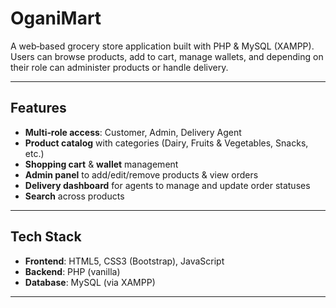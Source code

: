 # OganiMart

A web‑based grocery store application built with PHP & MySQL (XAMPP).  
Users can browse products, add to cart, manage wallets, and depending on their role can administer products or handle delivery.

---

## Features

- **Multi‑role access**: Customer, Admin, Delivery Agent  
- **Product catalog** with categories (Dairy, Fruits & Vegetables, Snacks, etc.)  
- **Shopping cart** & **wallet** management  
- **Admin panel** to add/edit/remove products & view orders  
- **Delivery dashboard** for agents to manage and update order statuses  
- **Search** across products  

---

## Tech Stack

- **Frontend**: HTML5, CSS3 (Bootstrap), JavaScript  
- **Backend**: PHP (vanilla)  
- **Database**: MySQL (via XAMPP)  

---
